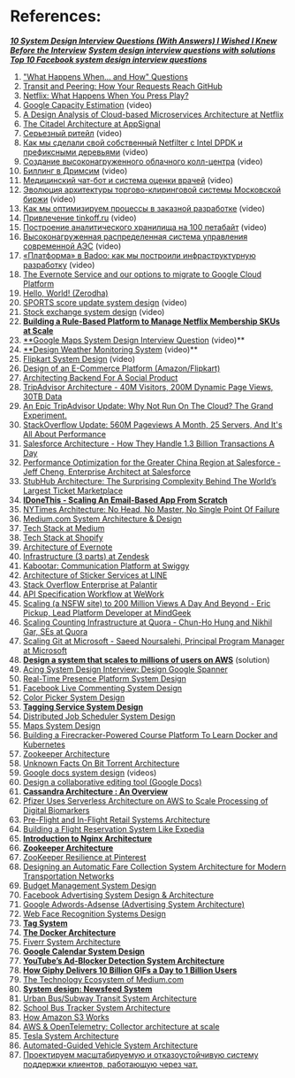 

# References:

_[**10 System Design Interview Questions (With Answers) I Wished I Knew Before the Interview**](https://levelup.gitconnected.com/10-system-design-interview-questions-with-answers-i-wished-i-knew-before-the-interview-31dcfc3cddef)_
[_**System design interview questions with solutions**_](https://github.com/donnemartin/system-design-primer#system-design-interview-questions-with-solutions)
_****[Top 10 Facebook system design interview questions](https://grokkingtechinterview.com/top-10-facebook-system-design-interview-questions-3c191b64c13b)****_

1. ["What Happens When... and How" Questions](https://www.glassdoor.com/Interview/What-happens-when-you-type-www-google-com-in-your-browser-QTN_56396.htm)
2. [Transit and Peering: How Your Requests Reach GitHub](https://githubengineering.com/transit-and-peering-how-your-requests-reach-github/)
3. [Netflix: What Happens When You Press Play?](http://highscalability.com/blog/2017/12/11/netflix-what-happens-when-you-press-play.html)
4. [Google Capacity Estimation](https://www.youtube.com/watch?v=modXC5IWTJI) (video)
5. [A Design Analysis of Cloud-based Microservices Architecture at Netflix](https://medium.com/swlh/a-design-analysis-of-cloud-based-microservices-architecture-at-netflix-98836b2da45f)
6. [The Citadel Architecture at AppSignal](https://blog.appsignal.com/2020/04/08/the-citadel-architecture-at-appsignal.html)
7. [Серьезный ритейл](https://www.youtube.com/watch?v=nzuUad_8Avc&list=PLH-XmS0lSi_wRIh4RJjnTGMKaTiQoaGTc&index=128) (video)
8. [Как мы сделали свой собственный Netfilter с Intel DPDK и префиксными деревьями](https://www.youtube.com/watch?v=seF8ovtFySg&list=PLH-XmS0lSi_wRIh4RJjnTGMKaTiQoaGTc&index=124) (video)
9. [Создание высоконагруженного облачного колл-центра](https://www.youtube.com/watch?v=kv4fSbFNAOo&list=PLH-XmS0lSi_wRIh4RJjnTGMKaTiQoaGTc&index=113) (video)
10. [Биллинг в Дримсим](https://www.youtube.com/watch?v=Nhl5Pw4NBpo&list=PLH-XmS0lSi_wRIh4RJjnTGMKaTiQoaGTc&index=80) (video)
11. [Медицинский чат-бот и система оценки врачей](https://www.youtube.com/watch?v=SYp-KXj1uYk&list=PLH-XmS0lSi_wRIh4RJjnTGMKaTiQoaGTc&index=78) (video)
12. [Эволюция архитектуры торгово-клиринговой системы Московской биржи](https://www.youtube.com/watch?v=Zv_OqjcOIes&list=PLH-XmS0lSi_wRIh4RJjnTGMKaTiQoaGTc&index=76) (video)
13. [Как мы оптимизируем процессы в заказной разработке](https://www.youtube.com/watch?v=kkRFMCCLULU&list=PLH-XmS0lSi_wRIh4RJjnTGMKaTiQoaGTc&index=75) (video)
14. [Привлечение tinkoff.ru](https://www.youtube.com/watch?v=fF5LIe34rwE&list=PLH-XmS0lSi_wRIh4RJjnTGMKaTiQoaGTc&index=73) (video)
15. [Построение аналитического хранилища на 100 петабайт](https://www.youtube.com/watch?v=OGUemSoefTU&list=PLH-XmS0lSi_wRIh4RJjnTGMKaTiQoaGTc&index=71) (video)
16. [Высоконагруженная распределенная система управления современной АЭС](https://www.youtube.com/watch?v=HEFS9a93QtI&list=PLH-XmS0lSi_wRIh4RJjnTGMKaTiQoaGTc&index=62) (video)
17. [«Платформа» в Badoo: как мы построили инфраструктурную разработку](https://www.youtube.com/watch?v=3xdnq9SfaGo&list=PLH-XmS0lSi_wRIh4RJjnTGMKaTiQoaGTc&index=13) (video)
18. [The Evernote Service and our options to migrate to Google Cloud Platform](https://evernote.com/blog/part-1-our-options-to-migrate/)
19. [Hello, World! (Zerodha)](https://zerodha.tech/blog/hello-world/)
20. [SPORTS score update system design](https://www.youtube.com/watch?v=exSwQtMxGd4&list=PLkQkbY7JNJuBoTemzQfjym0sqbOHt5fnV&index=2) (video)
24. [Stock exchange system design](https://www.youtube.com/watch?v=dUMWMZmMsVE&list=PLkQkbY7JNJuBoTemzQfjym0sqbOHt5fnV&index=27) (video)
26. **[Building a Rule-Based Platform to Manage Netflix Membership SKUs at Scale](https://netflixtechblog.com/building-a-rule-based-platform-to-manage-netflix-membership-skus-at-scale-e3c0f82aa7bc)**
27. [**Google Maps System Design Interview Question](https://www.youtube.com/watch?v=jk3yvVfNvds) (video)**
28. [**Design Weather Monitoring System](https://www.youtube.com/watch?v=sWNRuClDOo4&list=PLOAph0xkZvSuqy8yq_0D6NEABhmSTRYrN&index=12) (video)**
29. [Flipkart System Design](https://www.youtube.com/watch?v=EpASu_1dUdE) (video)
30. [Design of an E-Commerce Platform (Amazon/Flipkart)](https://medium.com/@junaidnz/design-of-an-e-commerce-platform-77d3ec1641f9)
31. [Architecting Backend For A Social Product](http://highscalability.com/blog/2015/7/22/architecting-backend-for-a-social-product.html)
32. [TripAdvisor Architecture - 40M Visitors, 200M Dynamic Page Views, 30TB Data](http://highscalability.com/blog/2011/6/27/tripadvisor-architecture-40m-visitors-200m-dynamic-page-view.html)
33. [An Epic TripAdvisor Update: Why Not Run On The Cloud? The Grand Experiment.](http://highscalability.com/blog/2012/10/2/an-epic-tripadvisor-update-why-not-run-on-the-cloud-the-gran.html)
34. [StackOverflow Update: 560M Pageviews A Month, 25 Servers, And It's All About Performance](http://highscalability.com/blog/2014/7/21/stackoverflow-update-560m-pageviews-a-month-25-servers-and-i.html)
35. [Salesforce Architecture - How They Handle 1.3 Billion Transactions A Day](http://highscalability.com/blog/2013/9/23/salesforce-architecture-how-they-handle-13-billion-transacti.html)
36. [Performance Optimization for the Greater China Region at Salesforce - Jeff Cheng, Enterprise Architect at Salesforce](https://www.salesforce.com/video/1757880/)
37. [StubHub Architecture: The Surprising Complexity Behind The World’s Largest Ticket Marketplace](http://highscalability.com/blog/2012/6/25/stubhub-architecture-the-surprising-complexity-behind-the-wo.html)
38. [**IDoneThis - Scaling An Email-Based App From Scratch**](http://highscalability.com/blog/2012/6/20/idonethis-scaling-an-email-based-app-from-scratch.html)
39. [NYTimes Architecture: No Head, No Master, No Single Point Of Failure](http://highscalability.com/blog/2014/1/13/nytimes-architecture-no-head-no-master-no-single-point-of-fa.html)
40. [Medium.com System Architecture & Design](https://jinlow.medium.com/medium-com-system-architecture-design-7d6ecaa8566f)
41. [Tech Stack at Medium](https://medium.engineering/the-stack-that-helped-medium-drive-2-6-millennia-of-reading-time-e56801f7c492)
42. [Tech Stack at Shopify](https://engineering.shopify.com/blogs/engineering/e-commerce-at-scale-inside-shopifys-tech-stack)
43. [Architecture of Evernote](https://evernote.com/blog/a-digest-of-evernotes-architecture/)
44. [Infrastructure (3 parts) at Zendesk](https://medium.com/zendesk-engineering/the-history-of-infrastructure-at-zendesk-part-3-foundation-team-forming-and-evolving-9859e40f5390)
45. [Kabootar: Communication Platform at Swiggy](https://bytes.swiggy.com/kabootar-swiggys-communication-platform-e5a43cc25629)
46. [Architecture of Sticker Services at LINE](https://www.slideshare.net/linecorp/architecture-sustaining-line-sticker-services)
47. [Stack Overflow Enterprise at Palantir](https://medium.com/@palantir/terraforming-stack-overflow-enterprise-in-aws-47ee431e6be7)
48. [API Specification Workflow at WeWork](https://engineering.wework.com/our-api-specification-workflow-9337448d6ee6)
49. [Scaling (a NSFW site) to 200 Million Views A Day And Beyond - Eric Pickup, Lead Platform Developer at MindGeek](https://www.youtube.com/watch?v=RlkCdM_f3p4)
50. [Scaling Counting Infrastructure at Quora - Chun-Ho Hung and Nikhil Gar, SEs at Quora](https://www.infoq.com/presentations/quora-analytics)
51. [Scaling Git at Microsoft - Saeed Noursalehi, Principal Program Manager at Microsoft](https://www.youtube.com/watch?v=g_MPGU_m01s)
52. **[Design a system that scales to millions of users on AWS](https://github.com/donnemartin/system-design-primer/blob/master/solutions/system_design/scaling_aws/README.md)** (solution)
53. [Acing System Design Interview: Design Google Spanner](https://interviewnoodle.com/google-spanner-design-487d854c3209)
54. [Real-Time Presence Platform System Design](https://medium.com/javarevisited/real-time-presence-platform-system-design-58a1cd19ad33)
55. [Facebook Live Commenting System Design](https://levelup.gitconnected.com/facebook-live-commenting-system-design-5c6fbbb88746)
56. [Color Picker System Design](https://experiencestack.co/color-picker-system-design-4ea40086e9a)
57. **[Tagging Service System Design](https://levelup.gitconnected.com/tagging-service-system-design-ee0081aa0086)**
58. [Distributed Job Scheduler System Design](https://experiencestack.co/distributed-job-scheduler-system-design-a3b61754eeab)
59. [Maps System Design](https://experiencestack.co/google-maps-system-design-84174a1e23de)
60. [Building a Firecracker-Powered Course Platform To Learn Docker and Kubernetes](https://iximiuz.com/en/posts/iximiuz-labs-story/?ref=architecturenotes.co)
61. [Zookeeper Architecture](https://jinlow.medium.com/zookeeper-architecture-62a43cac53ce)
62. [Unknown Facts On Bit Torrent Architecture](https://mittal26081999.medium.com/unknown-facts-on-bit-torrent-architecture-7333c356882)
63. [Google docs system design](https://www.youtube.com/playlist?list=PLkQkbY7JNJuAzL-6SEwRjBfZa2htjnT-Z) (videos)
64. [Design a collaborative editing tool (Google Docs)](https://medium.com/@junaidnz/design-a-collaborative-editing-tool-google-docs-3dcb1bcacf0b)
65. **[Cassandra Architecture : An Overview](https://medium.com/@rachit.agl02/cassandra-architecture-an-overview-23261ca13c59)**
66. [Pfizer Uses Serverless Architecture on AWS to Scale Processing of Digital Biomarkers](https://www.infoq.com/news/2023/07/pfizer-serverless-biomarkers/)
67. [Pre-Flight and In-Flight Retail Systems Architecture](https://jinlow.medium.com/pre-flight-and-in-flight-retail-systems-architecture-3e21e4481308)
68. [Building a Flight Reservation System Like Expedia](https://medium.com/@abhishekranjandev/building-a-flight-reservation-system-like-expedia-9df3874c9960)
69. **[Introduction to Nginx Architecture](https://medium.com/thedevproject/introduction-to-nginx-architecture-419f7ceb37bd)**
70. **[Zookeeper Architecture](https://jinlow.medium.com/zookeeper-architecture-62a43cac53ce)**
71. [ZooKeeper Resilience at Pinterest](https://medium.com/@Pinterest_Engineering/zookeeper-resilience-at-pinterest-adfd8acf2a6b)
72. [Designing an Automatic Fare Collection System Architecture for Modern Transportation Networks](https://jinlow.medium.com/designing-an-automatic-fare-collection-system-architecture-for-modern-transportation-networks-f18937a914b3)
73. [Budget Management System Design](https://jinlow.medium.com/budget-management-system-design-a07b7fa04ab7)
74. [Facebook Advertising System Design & Architecture](https://interviewnoodle.com/facebook-advertising-system-design-architecture-7eed10e68333)
75. [Google Adwords-Adsense (Advertising System Architecture)](https://jinlow.medium.com/google-adwords-adsense-advertising-system-architecture-13dc20946aae)
76. [Web Face Recognition Systems Design](https://jinlow.medium.com/web-face-recognition-systems-design-6795c3e983a1)
77. **[Tag System](https://experiencestack.co/tag-system-729b947b2f29)**
78. **[The Docker Architecture](https://medium.com/geekculture/the-docker-architecture-7f423a6c3b5c)**
79. [Fiverr System Architecture](https://medium.com/geekculture/fiverr-system-architecture-b4de36dacb57)
80. **[Google Calendar System Design](https://interviewnoodle.com/google-calendar-system-design-ec59331d5050)**
81. **[YouTube’s Ad-Blocker Detection System Architecture](https://interviewnoodle.com/youtubes-ad-blocker-detection-system-architecture-f454eb547aaf)**
82. **[How Giphy Delivers 10 Billion GIFs a Day to 1 Billion Users](https://newsletter.systemdesign.one/p/cdn-explained?utm_source=substack&publication_id=1511845&post_id=137627348&utm_medium=email&utm_content=share&utm_campaign=email-share&triggerShare=true&isFreemail=true&r=1vxw4z)**
83. [The Technology Ecosystem of Medium.com](https://jinlow.medium.com/the-technology-ecosystem-of-medium-com-acf3bbae4de7)
84. **[System design: Newsfeed System](https://medium.com/@sureshpodeti/system-design-newsfeed-system-da50486a8a9b)**
85. [Urban Bus/Subway Transit System Architecture](https://medium.com/thedevproject/urban-bus-subway-transit-system-architecture-c23e7522ed03)
86. [School Bus Tracker System Architecture](https://medium.com/@joudwawad/school-bus-tracker-system-architecture-6dd3307e3860)
87. [How Amazon S3 Works](https://newsletter.systemdesign.one/p/s3-architecture?utm_source=substack&publication_id=1511845&post_id=150109909&utm_medium=email&utm_content=share&utm_campaign=email-share&triggerShare=true&isFreemail=true&r=1vxw4z&triedRedirect=true)
88. [AWS & OpenTelemetry: Collector architecture at scale](https://sodkiewiczm.medium.com/aws-opentelemetry-collector-architecture-at-scale-24c13f231d90)
89. [Tesla System Architecture](https://medium.com/tech-x-humanity/tesla-system-architecture-b8f9ea2b03ca)
90. [Automated-Guided Vehicle System Architecture](https://jinlow.medium.com/automated-guided-vehicle-system-architecture-05be37432082)
91. [Проектируем масштабируемую и отказоустойчивую систему поддержки клиентов, работающую через чат.](https://youtu.be/FGgIRo7_Yj0)